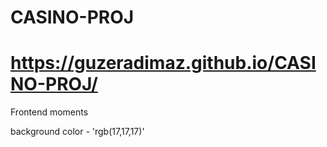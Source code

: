 # CASINO-PROJ
# https://guzeradimaz.github.io/CASINO-PROJ/
Frontend moments

background color  - 'rgb(17,17,17)'
